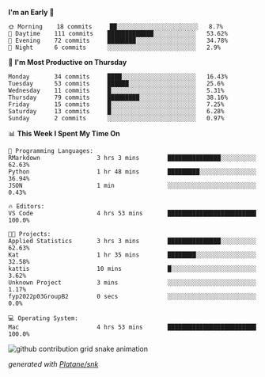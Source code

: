 <!--START_SECTION:waka-->
**I'm an Early 🐤** 

```text
🌞 Morning    18 commits     ██░░░░░░░░░░░░░░░░░░░░░░░   8.7% 
🌆 Daytime    111 commits    █████████████░░░░░░░░░░░░   53.62% 
🌃 Evening    72 commits     ████████░░░░░░░░░░░░░░░░░   34.78% 
🌙 Night      6 commits      ░░░░░░░░░░░░░░░░░░░░░░░░░   2.9%

```
📅 **I'm Most Productive on Thursday** 

```text
Monday       34 commits     ████░░░░░░░░░░░░░░░░░░░░░   16.43% 
Tuesday      53 commits     ██████░░░░░░░░░░░░░░░░░░░   25.6% 
Wednesday    11 commits     █░░░░░░░░░░░░░░░░░░░░░░░░   5.31% 
Thursday     79 commits     █████████░░░░░░░░░░░░░░░░   38.16% 
Friday       15 commits     █░░░░░░░░░░░░░░░░░░░░░░░░   7.25% 
Saturday     13 commits     █░░░░░░░░░░░░░░░░░░░░░░░░   6.28% 
Sunday       2 commits      ░░░░░░░░░░░░░░░░░░░░░░░░░   0.97%

```


📊 **This Week I Spent My Time On** 

```text
💬 Programming Languages: 
RMarkdown                3 hrs 3 mins        ███████████████░░░░░░░░░░   62.63% 
Python                   1 hr 48 mins        █████████░░░░░░░░░░░░░░░░   36.94% 
JSON                     1 min               ░░░░░░░░░░░░░░░░░░░░░░░░░   0.43%

🔥 Editors: 
VS Code                  4 hrs 53 mins       █████████████████████████   100.0%

🐱‍💻 Projects: 
Applied Statistics       3 hrs 3 mins        ███████████████░░░░░░░░░░   62.63% 
Kat                      1 hr 35 mins        ████████░░░░░░░░░░░░░░░░░   32.58% 
kattis                   10 mins             █░░░░░░░░░░░░░░░░░░░░░░░░   3.62% 
Unknown Project          3 mins              ░░░░░░░░░░░░░░░░░░░░░░░░░   1.17% 
fyp2022p03GroupB2        0 secs              ░░░░░░░░░░░░░░░░░░░░░░░░░   0.0%

💻 Operating System: 
Mac                      4 hrs 53 mins       █████████████████████████   100.0%

```


<!--END_SECTION:waka-->


<!--Snake Game-->
![github contribution grid snake animation](https://raw.githubusercontent.com/viggo-gascou/viggo-gascou/output/github-contribution-grid-snake.svg)

_generated with [Platane/snk](https://github.com/Platane/snk)_
<!--Snake Game-->

